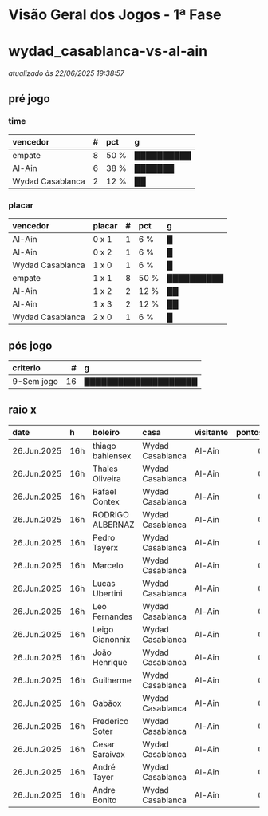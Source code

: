 # Visão Geral dos Jogos - 1ª Fase

# wydad_casablanca-vs-al-ain

_atualizado às 22/06/2025 19:38:57_

## pré jogo

### time

| vencedor         |   # | pct   | g          |
|:-----------------|----:|:------|:-----------|
| empate           |   8 | 50 %  | ██████████ |
| Al-Ain           |   6 | 38 %  | ███████    |
| Wydad Casablanca |   2 | 12 %  | ██         |

### placar

| vencedor         | placar   |   # | pct   | g          |
|:-----------------|:---------|----:|:------|:-----------|
| Al-Ain           | 0 x 1    |   1 | 6 %   | █          |
| Al-Ain           | 0 x 2    |   1 | 6 %   | █          |
| Wydad Casablanca | 1 x 0    |   1 | 6 %   | █          |
| empate           | 1 x 1    |   8 | 50 %  | ██████████ |
| Al-Ain           | 1 x 2    |   2 | 12 %  | ██         |
| Al-Ain           | 1 x 3    |   2 | 12 %  | ██         |
| Wydad Casablanca | 2 x 0    |   1 | 6 %   | █          |

## pós jogo

| criterio   |   # | g                    |
|:-----------|----:|:---------------------|
| 9-Sem jogo |  16 | ████████████████████ |

## raio x

| date        | h   | boleiro          | casa             | visitante   |   pontos | criteiro   | bol_placar   | bol_time         | real_placar   | real_time   |
|:------------|:----|:-----------------|:-----------------|:------------|---------:|:-----------|:-------------|:-----------------|:--------------|:------------|
| 26.Jun.2025 | 16h | thiago bahiensex | Wydad Casablanca | Al-Ain      |        0 | 9-Sem jogo | 1 x 2        | Al-Ain           | <NA> x <NA>   | empate      |
| 26.Jun.2025 | 16h | Thales Oliveira  | Wydad Casablanca | Al-Ain      |        0 | 9-Sem jogo | 0 x 1        | Al-Ain           | <NA> x <NA>   | empate      |
| 26.Jun.2025 | 16h | Rafael Contex    | Wydad Casablanca | Al-Ain      |        0 | 9-Sem jogo | 1 x 1        | empate           | <NA> x <NA>   | empate      |
| 26.Jun.2025 | 16h | RODRIGO ALBERNAZ | Wydad Casablanca | Al-Ain      |        0 | 9-Sem jogo | 1 x 1        | empate           | <NA> x <NA>   | empate      |
| 26.Jun.2025 | 16h | Pedro Tayerx     | Wydad Casablanca | Al-Ain      |        0 | 9-Sem jogo | 1 x 3        | Al-Ain           | <NA> x <NA>   | empate      |
| 26.Jun.2025 | 16h | Marcelo          | Wydad Casablanca | Al-Ain      |        0 | 9-Sem jogo | 1 x 1        | empate           | <NA> x <NA>   | empate      |
| 26.Jun.2025 | 16h | Lucas Ubertini   | Wydad Casablanca | Al-Ain      |        0 | 9-Sem jogo | 2 x 0        | Wydad Casablanca | <NA> x <NA>   | empate      |
| 26.Jun.2025 | 16h | Leo Fernandes    | Wydad Casablanca | Al-Ain      |        0 | 9-Sem jogo | 1 x 1        | empate           | <NA> x <NA>   | empate      |
| 26.Jun.2025 | 16h | Leigo Gianonnix  | Wydad Casablanca | Al-Ain      |        0 | 9-Sem jogo | 1 x 1        | empate           | <NA> x <NA>   | empate      |
| 26.Jun.2025 | 16h | João Henrique    | Wydad Casablanca | Al-Ain      |        0 | 9-Sem jogo | 1 x 1        | empate           | <NA> x <NA>   | empate      |
| 26.Jun.2025 | 16h | Guilherme        | Wydad Casablanca | Al-Ain      |        0 | 9-Sem jogo | 1 x 0        | Wydad Casablanca | <NA> x <NA>   | empate      |
| 26.Jun.2025 | 16h | Gabãox           | Wydad Casablanca | Al-Ain      |        0 | 9-Sem jogo | 1 x 3        | Al-Ain           | <NA> x <NA>   | empate      |
| 26.Jun.2025 | 16h | Frederico Soter  | Wydad Casablanca | Al-Ain      |        0 | 9-Sem jogo | 1 x 2        | Al-Ain           | <NA> x <NA>   | empate      |
| 26.Jun.2025 | 16h | Cesar Saraivax   | Wydad Casablanca | Al-Ain      |        0 | 9-Sem jogo | 1 x 1        | empate           | <NA> x <NA>   | empate      |
| 26.Jun.2025 | 16h | André Tayer      | Wydad Casablanca | Al-Ain      |        0 | 9-Sem jogo | 1 x 1        | empate           | <NA> x <NA>   | empate      |
| 26.Jun.2025 | 16h | Andre Bonito     | Wydad Casablanca | Al-Ain      |        0 | 9-Sem jogo | 0 x 2        | Al-Ain           | <NA> x <NA>   | empate      |